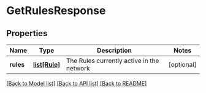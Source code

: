 # GetRulesResponse

## Properties
Name | Type | Description | Notes
------------ | ------------- | ------------- | -------------
**rules** | [**list[Rule]**](Rule.md) | The Rules currently active in the network | [optional] 

[[Back to Model list]](../README.md#documentation-for-models) [[Back to API list]](../README.md#documentation-for-api-endpoints) [[Back to README]](../README.md)


